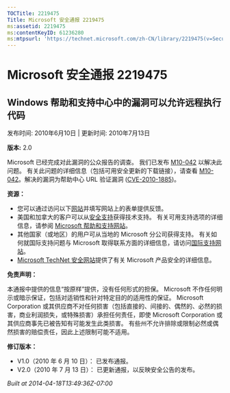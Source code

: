 ```yaml
---
TOCTitle: 2219475
Title: Microsoft 安全通报 2219475
ms:assetid: 2219475
ms:contentKeyID: 61236280
ms:mtpsurl: 'https://technet.microsoft.com/zh-CN/library/2219475(v=Security.10)'
---
```




Microsoft 安全通报 2219475
==========================

Windows 帮助和支持中心中的漏洞可以允许远程执行代码
--------------------------------------------------

发布时间: 2010年6月10日 | 更新时间: 2010年7月13日

**版本:** 2.0

Microsoft 已经完成对此漏洞的公众报告的调查。 我们已发布 [M10-042](http://go.microsoft.com/fwlink/?linkid=194729) 以解决此问题。 有关此问题的详细信息（包括可用安全更新的下载链接），请查看 [M10-042](http://go.microsoft.com/fwlink/?linkid=194729)。解决的漏洞为帮助中心 URL 验证漏洞 ([CVE-2010-1885](http://www.cve.mitre.org/cgi-bin/cvename.cgi?name=cve-2010-1885))。

**资源：**

-   您可以通过访问以下[网站](https://support.microsoft.com/common/survey.aspx?scid=sw;en;1257&amp;showpage=1&amp;ws=technet&amp;sd=tech)并填写网站上的表单提供反馈。
-   美国和加拿大的客户可以从[安全支持](http://go.microsoft.com/fwlink/?linkid=21131)获得技术支持。 有关可用支持选项的详细信息，请参阅 [Microsoft 帮助和支持网站](http://support.microsoft.com)。
-   其他国家（或地区）的用户可从当地的 Microsoft 分公司获得支持。 有关如何就国际支持问题与 Microsoft 取得联系方面的详细信息，请访问[国际支持网站](http://go.microsoft.com/fwlink/?linkid=21155)。
-   [Microsoft TechNet 安全网站](http://go.microsoft.com/fwlink/?linkid=21132)提供了有关 Microsoft 产品安全的详细信息。

**免责声明：**

本通报中提供的信息“按原样”提供，没有任何形式的担保。 Microsoft 不作任何明示或暗示保证，包括对适销性和针对特定目的的适用性的保证。 Microsoft Corporation 或其供应商不对任何损害（包括直接的、间接的、偶然的、必然的损害，商业利润损失，或特殊损害）承担任何责任，即使 Microsoft Corporation 或其供应商事先已被告知有可能发生此类损害。 有些州不允许排除或限制必然或偶然损害的赔偿责任，因此上述限制可能不适用。

**修订版本：**

-   V1.0（2010 年 6 月 10 日）： 已发布通报。
-   V2.0（2010 年 7 月 13 日）： 已更新通报，以反映安全公告的发布。

*Built at 2014-04-18T13:49:36Z-07:00*
